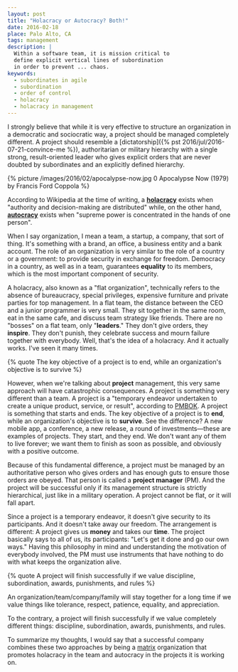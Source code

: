 ```yaml
---
layout: post
title: "Holacracy or Autocracy? Both!"
date: 2016-02-18
place: Palo Alto, CA
tags: management
description: |
  Within a software team, it is mission critical to
  define explicit vertical lines of subordination
  in order to prevent ... chaos.
keywords:
  - subordinates in agile
  - subordination
  - order of control
  - holacracy
  - holacracy in management
---
```


I strongly believe that while it is very effective to structure
an organization in a democratic and sociocratic way, a project
should be managed completely different.
A project should resemble a
[dictatorship]({% pst 2016/jul/2016-07-21-convince-me %}), authoritarian or military hierarchy
with a single strong, result-oriented leader who gives explicit orders
that are never doubted by subordinates and an explicitly defined hierarchy.

<!--more-->

{% picture /images/2016/02/apocalypse-now.jpg 0 Apocalypse Now (1979) by Francis Ford Coppola %}

According to Wikipedia at the time of writing, a
[**holacracy**](https://en.wikipedia.org/wiki/Holacracy) exists when
"authority and decision-making are distributed" while,
on the other hand,
[**autocracy**](https://en.wikipedia.org/wiki/Autocracy) exists when
"supreme power is concentrated in the hands of one person".

When I say organization, I mean a team, a startup, a company, that
sort of thing. It's something with a brand, an office, a business entity
and a bank account. The role of an organization is very similar
to the role of a country or a government: to provide security
in exchange for freedom. Democracy in a country, as well as in a team,
guarantees **equality** to its members,
which is the most important component of security.

A holacracy, also known as a "flat organization", technically refers to the absence
of bureaucracy, special privileges, expensive furniture and private parties
for top management. In a flat team, the distance between the CEO and
a junior programmer is very small. They sit together in the same room,
eat in the same cafe, and discuss team strategy like friends. There
are no "bosses" on a flat team, only "**leaders**." They don't give orders, they
**inspire**. They don't punish, they celebrate success and mourn failure
together with everybody. Well, that's the idea of a holacracy.
And it actually works. I've seen it many times.

{% quote The key objective of a project is to end, while an organization's objective is to survive %}

However, when we're talking about **project** management, this very same approach will
have catastrophic consequences. A project is something very different
than a team. A project is a "temporary endeavor
undertaken to create a unique product, service, or result", according to
[PMBOK](http://www.pmi.org/PMBOK-Guide-and-Standards.aspx).
A project is something that starts and ends. The key objective of a project
is to **end**, while an organization's objective is to **survive**. See the
difference? A new mobile app, a conference, a new release, a round of
investments&mdash;these are examples of projects. They start, and they end. We
don't want any of them to live forever; we want them to finish as soon as
possible, and obviously with a positive outcome.

Because of this fundamental difference, a project must be managed by
an authoritative person who gives orders and
has enough guts to ensure those orders are obeyed. That person is
called a **project manager** (PM). And the project will be successful only if
its management structure is strictly hierarchical, just like in a military operation.
A project cannot be flat, or it will fall apart.

Since a project is a temporary endeavor, it doesn't give security to its
participants. And it doesn't take away our freedom. The arrangement is
different: A project gives us **money** and takes our **time**. The project
basically says to all of us, its participants: "Let's get it done and go
our own ways." Having this philosophy in mind and understanding the motivation
of everybody involved, the PM must use instruments that have nothing to do
with what keeps the organization alive.

{% quote A project will finish successfully if we value discipline, subordination, awards, punishments, and rules %}

An organization/team/company/family will stay together for a long time if
we value things like tolerance, respect, patience, equality, and appreciation.

To the contrary, a project will finish successfully if we value completely
different things: discipline, subordination, awards, punishments, and rules.

To summarize my thoughts, I would say that a successful company combines
these two approaches by being a [matrix](https://en.wikipedia.org/wiki/Matrix_management)
organization that promotes holacracy in the team and autocracy in
the projects it is working on.
